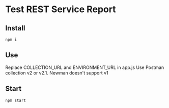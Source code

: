 # Test REST Service Report

## Install

`npm i`

## Use

Replace COLLECTION_URL and ENVIRONMENT_URL in app.js
Use Postman collection v2 or v2.1. Newman doesn't support v1

## Start

`npm start`